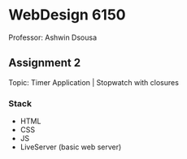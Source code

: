 # WebDesign 6150

Professor: Ashwin Dsousa

## Assignment 2

Topic: Timer Application | Stopwatch with closures

### Stack

- HTML
- CSS
- JS
- LiveServer (basic web server)

